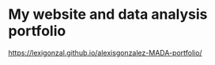 # My website and data analysis portfolio
https://lexigonzal.github.io/alexisgonzalez-MADA-portfolio/
